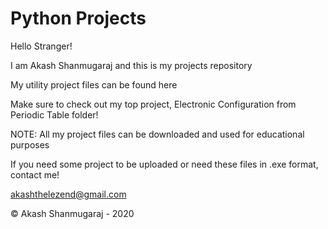 # Python Projects


Hello Stranger!

I am Akash Shanmugaraj and this is my projects repository

My utility project files can be found here

Make sure to check out my top project, Electronic Configuration from Periodic Table folder!

NOTE:
All my project files can be downloaded and used for educational purposes

If you need some project to be uploaded or need these files in .exe format, contact me!

akashthelezend@gmail.com

 © Akash Shanmugaraj - 2020
